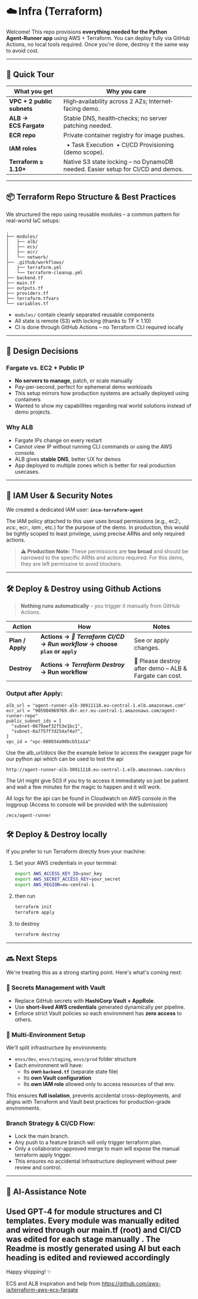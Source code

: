
# ☁️ Infra (Terraform)

Welcome! This repo provisions **everything needed for the Python Agent‑Runner app** using AWS + Terraform. You can deploy fully via GitHub Actions, no local tools required. Once you're done, destroy it the same way to avoid cost.

---

## 🚀 Quick Tour
| What you get | Why you care |
|--------------|--------------|
| **VPC + 2 public subnets** | High‑availability across 2 AZs; Internet‐facing demo. |
| **ALB → ECS Fargate** | Stable DNS, health‑checks; no server patching needed. |
| **ECR repo** | Private container registry for image pushes. |
| **IAM roles** |   • Task Execution  • CI/CD Provisioning (demo scope). |
| **Terraform ≥ 1.10+** | Native S3 state locking – no DynamoDB needed. Easier setup for CI/CD and demos. |

---

## 📦 Terraform Repo Structure & Best Practices

We structured the repo using reusable modules – a common pattern for real-world IaC setups:

```
.
├── modules/
│   ├── alb/
│   ├── ecs/
│   ├── ecr/
│   └── network/
├── .github/workflows/
│   ├── terraform.yml
│   └── terraform-cleanup.yml
├── backend.tf
├── main.tf
├── outputs.tf
├── providers.tf
├── terraform.tfvars
└── variables.tf
```

- `modules/` contain cleanly separated reusable components
- All state is remote (S3) with locking (thanks to TF ≥ 1.10)
- CI is done through GitHub Actions – no Terraform CLI required locally

---

## 🧠 Design Decisions

### Fargate vs. EC2 + Public IP
- **No servers to manage**, patch, or scale manually
- Pay-per-second, perfect for ephemeral demo workloads
- This setup mirrors how production systems are actually deployed using containers
- Wanted to show my capabillites regarding real world solutions instead of demo projects.

### Why ALB 
- Fargate IPs change on every restart
- Cannot view IP without running CLI commands or using the AWS console.
- ALB gives **stable DNS**, better UX for demos
- App deployed to multiple zones which is better for real production usecases.

---

## 🔐 IAM User & Security Notes

We created a dedicated IAM user: **`inca-terraform-agent`**

The IAM policy attached to this user uses broad permissions (e.g., ec2:*, ecs:*, ecr:*, iam:*, etc.) for the purpose of the demo.
In production, this would be tightly scoped to least privilege, using precise ARNs and only required actions.

> **⚠️ Production Note:** These permissions are **too broad** and should be narrowed to the specific ARNs and actions required. For this demo, they are left permissive to avoid blockers.

---

## 🛠️ Deploy & Destroy using Github Actions

> **Nothing runs automatically** – you trigger it manually from GitHub Actions.

| Action | How | Notes |
|--------|-----|-------|
| **Plan / Apply** | **Actions → _🚀 Terraform CI/CD_ → _Run workflow_ → choose `plan` or `apply`** | See or apply changes. |
| **Destroy** | **Actions → _Terraform Destroy_ → Run workflow** | 💸 Please destroy after demo – ALB & Fargate can cost. |

### Output after Apply:
```
alb_url = "agent-runner-alb-30911118.eu-central-1.elb.amazonaws.com"
ecr_url = "905984969769.dkr.ecr.eu-central-1.amazonaws.com/agent-runner-repo"
public_subnet_ids = [
  "subnet-0679aef32f53e1bc1",
  "subnet-0a7757f7d254af4a7",
]
vpc_id = "vpc-088034a90bcb51a1a"
```

Use the alb_url/docs like the example below to access the swagger page for our python api which can be used to test the api

```
http://agent-runner-alb-30911118.eu-central-1.elb.amazonaws.com/docs
```
The Url might give 503 if you try to access it immediately so just be patient and wait a few minutes for the magic to happen and it will work.


All logs for the api can be found in Cloudwatch on AWS console in the loggroup (Access to console will be provided with the submission)

```
/ecs/agent-runner
```

## 🛠️ Deploy & Destroy locally 
If you prefer to run Terraform directly from your machine:

1. Set your AWS credentials in your terminal:
   ```bash
   export AWS_ACCESS_KEY_ID=your_key
   export AWS_SECRET_ACCESS_KEY=your_secret
   export AWS_REGION=eu-central-1
   ```

2. then run
   ```bash
   terraform init
   terraform apply
   ```
3. to destroy
    ```bash
    terraform destroy
    ```  
---

## 🔜 Next Steps

We're treating this as a strong starting point. Here's what's coming next:

### 🔐 Secrets Management with Vault

- Replace GitHub secrets with **HashiCorp Vault + AppRole**.
- Use **short-lived AWS credentials** generated dynamically per pipeline.
- Enforce strict Vault policies so each environment has **zero access** to others.

### 🧪 Multi-Environment Setup

We'll split infrastructure by environments:

- `envs/dev`, `envs/staging`, `envs/prod` folder structure
- Each environment will have:
  - Its **own `backend.tf`** (separate state file)
  - Its **own Vault configuration**
  - Its **own IAM role** allowed only to access resources of that env.

This ensures **full isolation**, prevents accidental cross-deployments, and aligns with Terraform and Vault best practices for production-grade environments.

### Branch Strategy & CI/CD Flow:
- Lock the main branch.
- Any push to a feature branch will only trigger terraform plan.
- Only a collaborator-approved merge to main will expose the manual terraform apply trigger.
- This ensures no accidental infrastructure deployment without peer review and control.

---

## 🤖 AI‑Assistance Note

Used **GPT‑4** for module structures and CI templates. Every module was manually edited and wired through our main.tf (root) and CI/CD was edited for each stage manually . The Readme is mostly generated using AI but each heading is edited and reviewed accordingly 
---

Happy shipping! ✨

ECS and ALB inspiration and help from
https://github.com/aws-ia/terraform-aws-ecs-fargate
